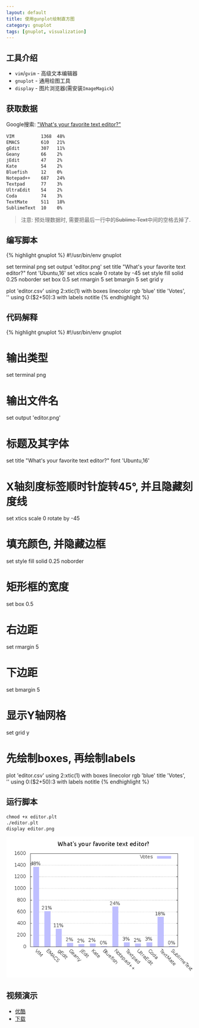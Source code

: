 ```yaml
---
layout: default
title: 使用gunplot绘制直方图
category: gnuplot
tags: [gnuplot, visualization]
---
```


## 工具介绍
- `vim`/`gvim` - 高级文本编辑器
- `gnuplot` - 通用绘图工具
- `display` - 图片浏览器(需安装`ImageMagick`)

## 获取数据
Google搜索: ["What's your favorite text editor?"](https://spreadsheets.google.com/spreadsheet/viewanalytics?formkey=dHhwMm9jS1l6RTh4Q3RBZU1GRWE1R0E6MQ)

    VIM          1368  48%
    EMACS        610   21%
    gEdit        307   11%
    Geany        66    2%
    jEdit        47    2%
    Kate         54    2%
    Bluefish     12    0%
    Notepad++    687   24%
    Textpad      77    3%
    UltraEdit    54    2%
    Coda         74    3%
    TextMate     511   18%
    SublimeText  10    0%

> 注意: 预处理数据时, 需要把最后一行中的~~Sublime Text~~中间的空格去掉了.

## 编写脚本
{% highlight gnuplot %}
#!/usr/bin/env gnuplot

set terminal png
set output 'editor.png'
set title "What's your favorite text editor?" font 'Ubuntu,16'
set xtics scale 0 rotate by -45
set style fill solid 0.25 noborder
set box 0.5
set rmargin 5
set bmargin 5
set grid y

plot 'editor.csv' using 2:xtic(1) with boxes linecolor rgb 'blue' title 'Votes',\
     '' using 0:($2+50):3 with labels notitle
{% endhighlight %}

## 代码解释
{% highlight gnuplot %}
#!/usr/bin/env gnuplot

# 输出类型
set terminal png

# 输出文件名
set output 'editor.png'

# 标题及其字体
set title "What's your favorite text editor?" font 'Ubuntu,16'

# X轴刻度标签顺时针旋转45°, 并且隐藏刻度线
set xtics scale 0 rotate by -45

# 填充颜色, 并隐藏边框
set style fill solid 0.25 noborder

# 矩形框的宽度
set box 0.5

# 右边距
set rmargin 5

# 下边距
set bmargin 5

# 显示Y轴网格
set grid y

# 先绘制boxes, 再绘制labels
plot 'editor.csv' using 2:xtic(1) with boxes linecolor rgb 'blue' title 'Votes',\
     '' using 0:($2+50):3 with labels notitle
{% endhighlight %}

## 运行脚本
    chmod +x editor.plt
    ./editor.plt
    display editor.png

![editor](/img/editor.png)

## 视频演示
- [优酷](http://v.youku.com/v_show/id_XNDAxNzkxMDY4.html)
- [下载](http://ubuntuone.com/7a4Z0uA7X1DsWrIF9rymiX)
